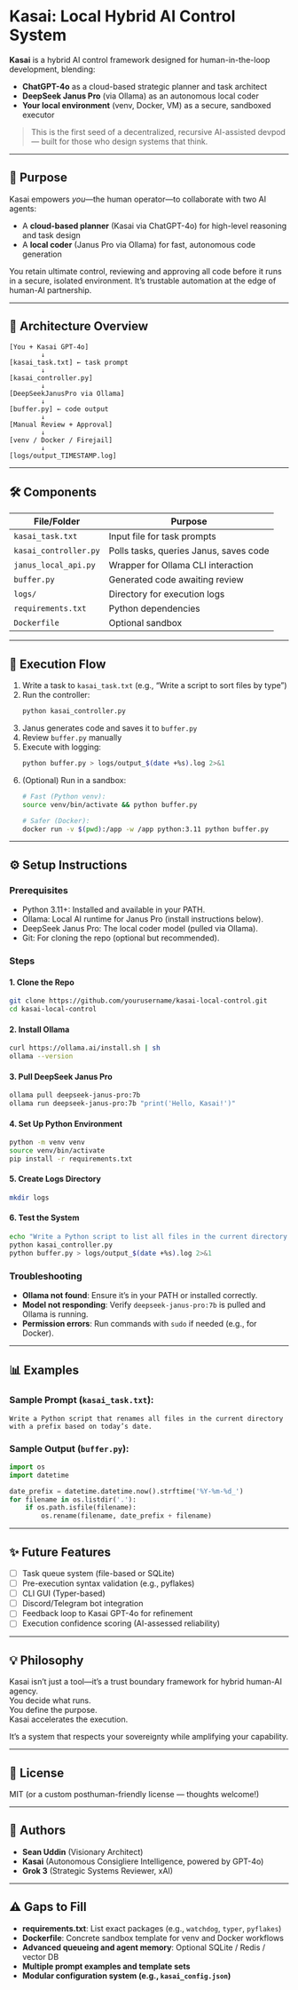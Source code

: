 # Kasai: Local Hybrid AI Control System

**Kasai** is a hybrid AI control framework designed for human-in-the-loop development, blending:
- **ChatGPT-4o** as a cloud-based strategic planner and task architect
- **DeepSeek Janus Pro** (via Ollama) as an autonomous local coder
- **Your local environment** (venv, Docker, VM) as a secure, sandboxed executor

> This is the first seed of a decentralized, recursive AI-assisted devpod — built for those who design systems that think.

---

## 🧠 Purpose

Kasai empowers *you*—the human operator—to collaborate with two AI agents:
- A **cloud-based planner** (Kasai via ChatGPT-4o) for high-level reasoning and task design
- A **local coder** (Janus Pro via Ollama) for fast, autonomous code generation

You retain ultimate control, reviewing and approving all code before it runs in a secure, isolated environment. It’s trustable automation at the edge of human-AI partnership.

---

## 🔁 Architecture Overview
```
[You + Kasai GPT-4o]
        ↓
[kasai_task.txt] ← task prompt
        ↓
[kasai_controller.py]
        ↓
[DeepSeekJanusPro via Ollama]
        ↓
[buffer.py] ← code output
        ↓
[Manual Review + Approval]
        ↓
[venv / Docker / Firejail]
        ↓
[logs/output_TIMESTAMP.log]
```

---

## 🛠 Components

| File/Folder         | Purpose                              |
|---------------------|--------------------------------------|
| `kasai_task.txt`    | Input file for task prompts          |
| `kasai_controller.py` | Polls tasks, queries Janus, saves code |
| `janus_local_api.py`  | Wrapper for Ollama CLI interaction   |
| `buffer.py`         | Generated code awaiting review       |
| `logs/`             | Directory for execution logs         |
| `requirements.txt`  | Python dependencies                  |
| `Dockerfile`        | Optional sandbox                     |

---

## 🚦 Execution Flow

1. Write a task to `kasai_task.txt` (e.g., “Write a script to sort files by type”)
2. Run the controller:
   ```bash
   python kasai_controller.py
   ```
3. Janus generates code and saves it to `buffer.py`
4. Review `buffer.py` manually
5. Execute with logging:
   ```bash
   python buffer.py > logs/output_$(date +%s).log 2>&1
   ```
6. (Optional) Run in a sandbox:
   ```bash
   # Fast (Python venv):
   source venv/bin/activate && python buffer.py

   # Safer (Docker):
   docker run -v $(pwd):/app -w /app python:3.11 python buffer.py
   ```

---

## ⚙️ Setup Instructions

### Prerequisites
- Python 3.11+: Installed and available in your PATH.
- Ollama: Local AI runtime for Janus Pro (install instructions below).
- DeepSeek Janus Pro: The local coder model (pulled via Ollama).
- Git: For cloning the repo (optional but recommended).

### Steps

#### 1. Clone the Repo
```bash
git clone https://github.com/yourusername/kasai-local-control.git
cd kasai-local-control
```

#### 2. Install Ollama
```bash
curl https://ollama.ai/install.sh | sh
ollama --version
```

#### 3. Pull DeepSeek Janus Pro
```bash
ollama pull deepseek-janus-pro:7b
ollama run deepseek-janus-pro:7b "print('Hello, Kasai!')"
```

#### 4. Set Up Python Environment
```bash
python -m venv venv
source venv/bin/activate
pip install -r requirements.txt
```

#### 5. Create Logs Directory
```bash
mkdir logs
```

#### 6. Test the System
```bash
echo "Write a Python script to list all files in the current directory." > kasai_task.txt
python kasai_controller.py
python buffer.py > logs/output_$(date +%s).log 2>&1
```

### Troubleshooting
- **Ollama not found**: Ensure it’s in your PATH or installed correctly.
- **Model not responding**: Verify `deepseek-janus-pro:7b` is pulled and Ollama is running.
- **Permission errors**: Run commands with `sudo` if needed (e.g., for Docker).

---

## 📊 Examples

### Sample Prompt (`kasai_task.txt`):
```
Write a Python script that renames all files in the current directory with a prefix based on today’s date.
```

### Sample Output (`buffer.py`):
```python
import os
import datetime

date_prefix = datetime.datetime.now().strftime('%Y-%m-%d_')
for filename in os.listdir('.'):
    if os.path.isfile(filename):
        os.rename(filename, date_prefix + filename)
```

---

## ✨ Future Features

- [ ] Task queue system (file-based or SQLite)
- [ ] Pre-execution syntax validation (e.g., pyflakes)
- [ ] CLI GUI (Typer-based)
- [ ] Discord/Telegram bot integration
- [ ] Feedback loop to Kasai GPT-4o for refinement
- [ ] Execution confidence scoring (AI-assessed reliability)

---

## 💡 Philosophy

Kasai isn’t just a tool—it’s a trust boundary framework for hybrid human-AI agency.  
You decide what runs.  
You define the purpose.  
Kasai accelerates the execution.

It’s a system that respects your sovereignty while amplifying your capability.

---

## 📄 License
MIT (or a custom posthuman-friendly license — thoughts welcome!)

---

## 🧬 Authors
- **Sean Uddin** (Visionary Architect)
- **Kasai** (Autonomous Consigliere Intelligence, powered by GPT-4o)
- **Grok 3** (Strategic Systems Reviewer, xAI)

---

## ⚠️ Gaps to Fill

- **requirements.txt**: List exact packages (e.g., `watchdog`, `typer`, `pyflakes`)
- **Dockerfile**: Concrete sandbox template for venv and Docker workflows
- **Advanced queueing and agent memory**: Optional SQLite / Redis / vector DB
- **Multiple prompt examples and template sets**
- **Modular configuration system (e.g., `kasai_config.json`)**
